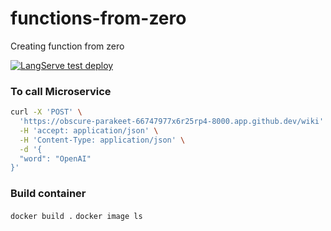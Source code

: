 # functions-from-zero
Creating function from zero

[![LangServe test deploy](https://github.com/niikun/functions-from-zero/actions/workflows/main.yml/badge.svg)](https://github.com/niikun/functions-from-zero/actions/workflows/main.yml)

### To call Microservice

```bash
curl -X 'POST' \
  'https://obscure-parakeet-66747977x6r25rp4-8000.app.github.dev/wiki' \
  -H 'accept: application/json' \
  -H 'Content-Type: application/json' \
  -d '{
  "word": "OpenAI"
}'
```

### Build container

`docker build .`
`docker image ls`


